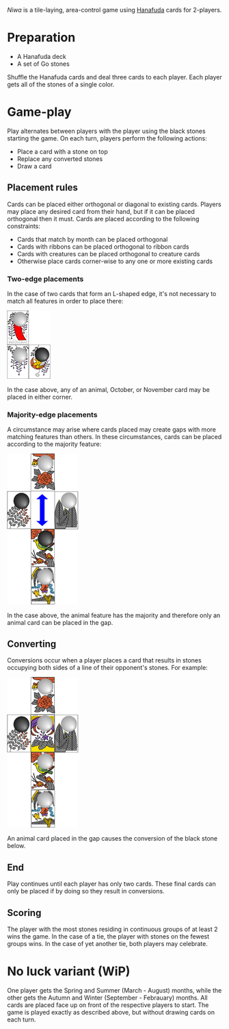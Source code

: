 *Niwa* is a tile-laying, area-control game using [Hanafuda](http://www.pagat.com/class/flower.html) cards for 2-players.

Preparation
===========

 * A Hanafuda deck
 * A set of Go stones

Shuffle the Hanafuda cards and deal three cards to each player.  Each player gets all of the stones of a single color.

Game-play
========

Play alternates between players with the player using the black stones starting the game.  On each turn, players perform the following actions:

 * Place a card with a stone on top
 * Replace any converted stones
 * Draw a card

Placement rules
----------------

Cards can be placed either orthogonal or diagonal to existing cards. Players may place any desired card from their hand, but if it can be placed orthogonal then it must.  Cards are placed according to the following constraints:

* Cards that match by month can be placed orthogonal
* Cards with ribbons can be placed orthogonal to ribbon cards
* Cards with creatures can be placed orthogonal to creature cards
* Otherwise place cards corner-wise to any one or more existing cards

### Two-edge placements

In the case of two cards that form an L-shaped edge, it's not necessary to match all features in order to place there:

<img src="https://raw.githubusercontent.com/fogus/spiel/master/brettspiel/niwa/graphics/corner-placement.png" width="20%" height="20%">

In the case above, any of an animal, October, or November card may be placed in either corner.

### Majority-edge placements

A circumstance may arise where cards placed may create gaps with more matching features than others.  In these circumstances, cards can be placed according to the majority feature:

<img src="https://raw.githubusercontent.com/fogus/spiel/master/brettspiel/niwa/graphics/majority-possible-placement.png" width="33%" height="33%">

In the case above, the animal feature has the majority and therefore only an animal card can be placed in the gap.

Converting
----------

Conversions occur when a player places a card that results in stones occupying both sides of a line of their opponent's stones.  For example:

<img src="https://raw.githubusercontent.com/fogus/spiel/master/brettspiel/niwa/graphics/majority-placement.png" width="33%" height="33%">

An animal card placed in the gap causes the conversion of the black stone below.

End
----

Play continues until each player has only two cards.  These final cards can only be placed if by doing so they result in conversions.

Scoring
-------

The player with the most stones residing in continuous groups of at least 2 wins the game.  In the case of a tie, the player with stones on the fewest groups wins.  In the case of yet another tie, both players may celebrate.

No luck variant (WiP)
=====================

One player gets the Spring and Summer (March - August) months, while the other gets the Autumn and Winter (September - Febrauary) months.  All cards are placed face up on front of the respective players to start.  The game is played exactly as described above, but without drawing cards on each turn.
